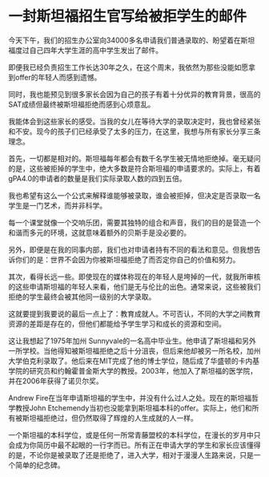 # 一封斯坦福招生官写给被拒学生的邮件

今天下午，我们的招生办公室向34000多名申请我们普通录取的、盼望着在斯坦福度过自己四年大学生涯的高中学生发出了邮件。 

即便我已经负责招生工作长达30年之久，在这个周末，我依然为那些没能如愿拿到offer的年轻人而感到遗憾。 

同时，我也能预见到很多家长会因为自己的孩子有着十分优异的教育背景，很高的SAT成绩但最终被斯坦福拒绝而感到心烦意乱。 

我能体会到这些家长的感受。当我的女儿在等待大学的录取决定时，我也曾经紧张和不安。现今的孩子们已经承受了太多的压力，在这里，我想与所有家长分享三条理念。 

首先，一切都是相对的。斯坦福每年都会有数千名学生被无情地拒绝掉。毫无疑问的是，这些被拒掉的学生中，绝大多数是符合斯坦福的申请要求的。实际上，有着gPA4.0的申请者的数量是我们实际录取人数的四到五倍。 

我也希望有这么一个公式来解释谁能够被录取，谁会被拒掉，但决定是否录取一名学生是一门艺术，而并非科学。 

每一个课堂就像一个交响乐团，需要其独特的组合和声音，我们的目的是营造一个和谐而多元的环境，这就意味着额外的贝斯手是没必要的。 

另外，即便是在我的同事内部，我们也对申请者持有不同的看法和意见。但我想告诉你们的是：世界不会因为你被斯坦福拒绝了而否定你自己的价值和努力。 

其次，看得长远一些。即使现在的媒体称现在的年轻人是垮掉的一代，就我所审核的这些申请斯坦福的年轻人来看，他们是无与伦比的出色。通常来说，这些被我们拒绝的学生最终会被其他同一级别的大学录取。 

这就要提到我要说的最后一点上了：教育成就人。不可否认，不同的大学之间教育资源的差距是存在的，但他们都能给予学生学习和成长的资源和空间。 

这让我想起了1975年加州 Sunnyvale的一名高中毕业生。他申请了斯坦福和另外一所学校。当他得知被斯坦福拒绝之后十分沮丧，但后来他却被另一所名校，加州大学伯克利录取了。他后来在MIT完成了他的博士学位，随后成了华盛顿的卡内基学院的研究员和约翰霍普金斯大学的教授。2003年，他加入了斯坦福的医学院，并在2006年获得了诺贝尔奖。 

Andrew Fire在当年申请斯坦福的学生中，并没有什么过人之处。现在的斯坦福哲学教授John Etchemendy当初也没能拿到斯坦福本科的offer。实际上，他们和所有被斯坦福拒绝过，但仍然取得了辉煌的人生成就的人一样。 

一个斯坦福的本科学位，或是任何一所常青藤盟校的本科学位，在漫长的岁月中只会成为你简历中最不起眼的一行字而已。所有正在申请大学的学生和家长应该懂得的是，不论你是被录取了还是拒绝了，进入大学，相对于漫漫人生路来说，只是一个简单的纪念碑。